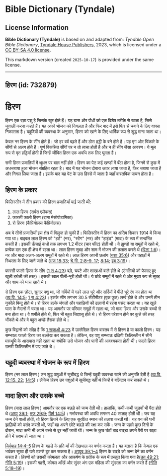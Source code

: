 # Bible Dictionary (Tyndale)

## License Information

**Bible Dictionary (Tyndale)** is based on and adapted from: _Tyndale Open Bible Dictionary_, [Tyndale House Publishers](https://tyndaleopenresources.com/), 2023, which is licensed under a [CC BY-SA 4.0 license](https://creativecommons.org/licenses/by-sa/4.0/legalcode.en).

This markdown version (created `2025-10-17`) is provided under the same license.



--------------------------------

## हिरण (id: 732879)

हिरण
====

हिरण एक बड़ा पशु है जिसके खुर होते हैं। यह घास और पौधों को एक विशेष तरीके से खाता है, जिसे जुगाली करना कहते हैं। यह अपने भोजन को निगलता है और फिर बाद में इसे फिर से चबाने के लिए वापस निकालता है। यहूदियों की व्यवस्था के अनुसार, हिरण को खाने के लिए धार्मिक रूप से शुद्ध माना जाता था।

केवल नर हिरण के सींग होते हैं। जो हर वर्ष बढ़ते हैं और ठोस हड्डी के बने होते हैं। यह मृग और चिंकारे के सींगों से अलग होते हैं। पूर्ण विकसित सींगों पर न तो त्वचा होती है और न ही सींग जैसा आवरण। ये मूल रूप से मृत हड्डियाँ होती हैं जिन्हें जीवित हिरण एक अवधि तक लिए घूमता है।

सभी हिरण प्रजातियों में थूथन पर बाल नहीं होते। हिरण का पेट कई खण्डों में बँटा होता है, जिनमें से कुछ में अधचबाया हुआ भोजन संग्रहित रहता है। बाद में यह भोजन दोबारा ऊपर लाया जाता है, फिर चबाया जाता है और निगल लिया जाता है। इसके बाद यह पेट के उस हिस्से में जाता है जहाँ वास्तविक पाचन होता है।

हिरण के प्रकार
--------------

फिलिस्तीन में तीन प्रकार की हिरण प्रजातियाँ पाई जाती थीं:

1. लाल हिरण (सर्वस एलैफस)
2. फारसी फालो हिरण (दामा मेसोपोटामिका)
3. रो हिरण (कैप्रियोलस कैप्रियोलस)

अब ये तीनों प्रजातियाँ इस क्षेत्र में विलुप्त हो चुकी हैं। फिलिस्तीन में हिरण का अंतिम शिकार 1914 में किया गया था। बाइबल लाल हिरण को "हर्ट" (नर), "स्टैग" (नर) और "हाइंड" (मादा) के रूप में सन्दर्भित करती है। इसकी ऊँचाई कंधों तक लगभग 1\.2 मीटर (चार फीट) होती थी। ये झुण्डों या समूहों में रहते थे, प्रत्येक दल एक ही क्षेत्र में रहता था। लाल हिरण सुबह और शाम में भोजन की तलाश करते थे ([विला 1:6](https://ref.ly/Lam1:6))। नर और मादा अलग\-अलग समूहों में रहते थे। लाल हिरण अपनी छलांग ([यशा 35:6](https://ref.ly/Isa35:6)) और पहाड़ों में स्थिरता के लिए जाने जाते थे ([भज 18:33](https://ref.ly/Ps18:33); [श्रे.गी. 2:8–9, 17](https://ref.ly/Song2:8-Song2:9,Song2:17); [8:14](https://ref.ly/Song8:14); [हब 3:19](https://ref.ly/Hab3:19))।

फारसी फालो हिरण के सींग ([1 रा 4:23](https://ref.ly/1Kgs4:23)) बड़े, चपटे और शाखाओं वाले होते थे (उंगलियों को फैलाए हुए खुली हथेली की तरह)। इसकी खाल पीली\-भूरी होती थी। ये छोटे समूहों में रहते थे और मुख्य रूप से सुबह और शाम को घास खाते थे।

रो हिरण एक छोटा, सुन्दर पशु था, जो गर्मियों में गहरे लाल भूरे और सर्दियों में पीले भूरे रंग का होता था ([व्य.वि. 14:5](https://ref.ly/Deut14:5); [1 रा 4:23](https://ref.ly/1Kgs4:23))। इसके सींग लगभग 30\.5 सेंटीमीटर (एक फुट) लम्बे होते थे और उनमें तीन नुकीले बिन्दु होते थे। रो हिरण हल्के जंगलों और पहाड़ियों की ढलानों में रहना पसंद करता था। यह खुले घास के मैदानों में चरता था। यह आमतौर पर परिवार समूहों में रहता था, जो मादा हिरण और उसके बच्चों से बना होता था। वे शर्मीले होते थे, फिर भी बहुत जिज्ञासु होते थे। रो हिरण परेशान होने पर कुत्ते की तरह भौंकते थे और वे बहुत अच्छे तैराक होते थे।

कुछ विद्वानों को संदेह है कि [1 राजाओं 4:23](https://ref.ly/1Kgs4:23) में उल्लेखित हिरण वास्तव में रो हिरण है या फालो हिरण। यह सम्भवतः फालो हिरण का उल्लेख कर सकता है। लेकिन, वह पशु सम्भवतः दक्षिणी फिलिस्तीन में सीनै मरूभूमि के आसपास नहीं रहता था क्योंकि उसे भोजन और पानी की आवश्यकता होती थी। फालो हिरण उत्तरी फिलिस्तीन में पाए जाते थे।

यहूदी व्यवस्था में भोजन के रूप में हिरण
---------------------------------------

हिरण (नर लाल हिरण ) उन शुद्ध पशुओं में सूचीबद्ध थे जिन्हें यहूदी व्यवस्था खाने की अनुमति देती है ([व्य.वि. 12:15, 22](https://ref.ly/Deut12:15,Deut12:22); [14:5](https://ref.ly/Deut14:5))। लेकिन हिरण उन पशुओं में सूचीबद्ध नहीं थे जिन्हें वे बलिदान कर सकते थे।

मादा हिरण और उसके बच्चे
-----------------------

हिरण (मादा लाल हिरण ) आमतौर पर एक बछड़े को जन्म देती थी। हालांकि, कभी\-कभी जुड़वाँ भी पैदा होते थे ([अय्यू 39:1](https://ref.ly/Job39:1); [भज 29:9](https://ref.ly/Ps29:9); [यिर्म 14:5](https://ref.ly/Jer14:5))। गर्भावस्था की अवधि लगभग 40 सप्ताह होती थी। जब यह जन्म देने वाली होती, तो हिरण छिपने के लिए एक सुरक्षित स्थान की तलाश करती थी। यह वन की घनी झाड़ियों को पसंद करती थी, जहाँ वह अपने छोटे बछड़े की रक्षा कर सकें। जन्म के पहले कुछ दिनों के दौरान, मादा कभी भी अपने बच्चे से दूर नहीं जाती थी। जन्म के कुछ घंटों बाद बछड़ा अपने पैरों पर खड़ा होने में सक्षम हो जाता था।

[यिर्मयाह 14:4–5](https://ref.ly/Jer14:4-Jer14:5) हिरण के बछड़े के प्रति माँ की देखभाल का वर्णन करता है। यह बताता है कि केवल एक भयंकर सूखा ही उसे उससे दूर कर सकता है। [अय्यूब 39:1–4](https://ref.ly/Job39:1-Job39:4) हिरण के बछड़े को जन्म देने का वर्णन करता है। हिरणी को उसकी कोमलता और आकर्षण के प्रतीक के रूप में प्रस्तुत किया गया है([उत 49:21](https://ref.ly/Gen49:21); [नीति 5:19](https://ref.ly/Prov5:19))। इसकी गहरी, कोमल आँखें और सुंदर अंग एक महिला की सुंदरता का वर्णन करते हैं ([नीति 5:18–19](https://ref.ly/Prov5:18-Prov5:19))।


